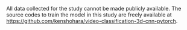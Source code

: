 All data collected for the study cannot be made publicly available. The source codes to train the model in this study are freely available at https://github.com/kenshohara/video-classification-3d-cnn-pytorch.
